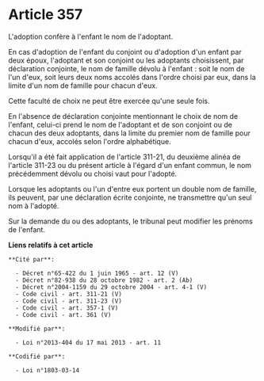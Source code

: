 # Article 357

L'adoption confère à l'enfant le nom de l'adoptant. 

En cas d'adoption de l'enfant du conjoint ou d'adoption d'un enfant par deux époux, l'adoptant et son conjoint ou les
adoptants choisissent, par déclaration conjointe, le nom de famille dévolu à l'enfant : soit le nom de l'un d'eux, soit leurs
deux noms accolés dans l'ordre choisi par eux, dans la limite d'un nom de famille pour chacun d'eux. 

Cette faculté de choix ne peut être exercée qu'une seule fois. 

En l'absence de déclaration conjointe mentionnant le choix de nom de l'enfant, celui-ci prend le nom de l'adoptant et de son
conjoint ou de chacun des deux adoptants, dans la limite du premier nom de famille pour chacun d'eux, accolés selon l'ordre
alphabétique. 

Lorsqu'il a été fait application de l'article 311-21, du deuxième alinéa de l'article 311-23 ou du présent article à l'égard
d'un enfant commun, le nom précédemment dévolu ou choisi vaut pour l'adopté. 

Lorsque les adoptants ou l'un d'entre eux portent un double nom de famille, ils peuvent, par une déclaration écrite
conjointe, ne transmettre qu'un seul nom à l'adopté. 

Sur la demande du ou des adoptants, le tribunal peut modifier les prénoms de l'enfant.

**Liens relatifs à cet article**

	**Cité par**:

	  - Décret n°65-422 du 1 juin 1965 - art. 12 (V)
	  - Décret n°82-938 du 28 octobre 1982 - art. 2 (Ab)
	  - Décret n°2004-1159 du 29 octobre 2004 - art. 4-1 (V)
	  - Code civil - art. 311-21 (V)
	  - Code civil - art. 311-23 (V)
	  - Code civil - art. 357-1 (V)
	  - Code civil - art. 361 (V)

	**Modifié par**:

	  - Loi n°2013-404 du 17 mai 2013 - art. 11

	**Codifié par**:

	  - Loi n°1803-03-14
